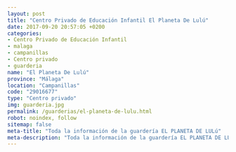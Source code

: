 ```yaml
---
layout: post
title: "Centro Privado de Educación Infantil El Planeta De Lulú"
date: 2017-09-20 20:57:05 +0200
categories:
- Centro Privado de Educación Infantil
- malaga
- campanillas
- Centro privado
- guarderia
name: "El Planeta De Lulú"
province: "Málaga"
location: "Campanillas"
code: "29016677"
type: "Centro privado"
img: guarderia.jpg
permalink: /guarderias/el-planeta-de-lulu.html
robot: noindex, follow
sitemap: false
meta-title: "Toda la información de la guardería EL PLANETA DE LULú"
meta-description: "Toda la información de la guardería EL PLANETA DE LULú"
---
```

